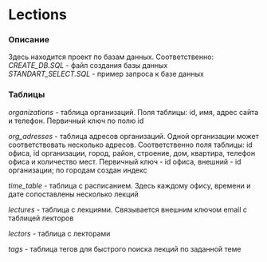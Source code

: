# Lections
### Описание
Здесь находится проект по базам данных. Соответственно:  
*CREATE_DB.SQL* - файл создания базы данных  
*STANDART_SELECT.SQL* - пример запроса к базе данных  

### Таблицы

*organizations* - таблица организаций. Поля таблицы: id, имя, адрес сайта и телефон. Первичный ключ по полю id  

*org_adresses* - таблица адресов организаций. Одной организации может соответствовать несколько адресов. Соответственно поля таблицы: id офиса, id организации, город, район, строение, дом, квартира, телефон офиса и количество мест. Первичный ключ - id офиса, внешний - id организации; по городам создан индекс  

*time_table* - таблица с расписанием. Здесь каждому офису, времени  и дате сопоставлены несколько лекций 

*lectures* - таблица с лекциями. Связывается внешним ключом email с таблицей лекторов  

*lectors* - таблица с лекторами 

*tags* - таблица тегов для быстрого поиска лекций по заданной теме
